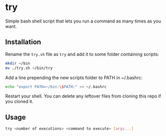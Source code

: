 # try
Simple bash shell script that lets you run a command as many times as you want.

## Installation
Rename the `try.sh` file as `try` and add it to some folder containing scripts:
```bash
mkdir ~/bin
mv ./try.sh ~/bin/try
```

Add a line prepending the new scripts folder to PATH in ~/.bashrc:
```bash
echo "export PATH=~/bin:\$PATH:" >> ~/.bashrc
```

Restart your shell. You can delete any leftover files from cloning this repo if you cloned it.

## Usage
```bash
try <number of executions> <command to execute> [args...]
```
